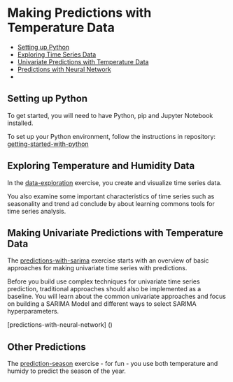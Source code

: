 # Making Predictions with Temperature Data
- [Setting up Python](#setting-up-python)
- [Exploring Time Series Data](#exploring-time-series-data)
- [Univariate Predictions with Temperature Data](#making-predictions-with-temperature-data)
- [Predictions with Neural Network](#predictions-with-neural-network)
- 


## Setting up Python

To get started, you will need to have Python, pip and  Jupyter Notebook installed.

To set up your Python environment, follow the instructions in repository: [getting-started-with-python](https://github.com/pyladieshamburg/getting-started-with-python/blob/master/README.md)


## Exploring Temperature and Humidity Data

In the [data-exploration](https://github.com/pyladieshamburg/getting-started-raspberry-pi/blob/master/analysis/data-exploration.ipynb) exercise, you create and visualize time series data.
 
You also examine some important characteristics of time series such as seasonality and trend  ad conclude by about learning commons tools for time series analysis.
 
## Making Univariate Predictions with Temperature Data

The [predictions-with-sarima](https://github.com/pyladieshamburg/getting-started-raspberry-pi/blob/master/analysis/prediction-times-series-data.ipynb) exercise starts with an overview of basic approaches for making univariate time series with predictions.

Before you build use complex techniques for univariate time series prediction, traditional approaches should also be implemented as a baseline. You will learn about the common univariate approaches and focus on building a SARIMA Model and different ways to select SARIMA hyperparameters.

[predictions-with-neural-network] ()

## Other Predictions

The [prediction-season](https://github.com/pyladieshamburg/getting-started-raspberry-pi/blob/master/analysis/predict-season.ipynb) exercise - for fun - you use both temperature and humidy to predict the season of the year.
